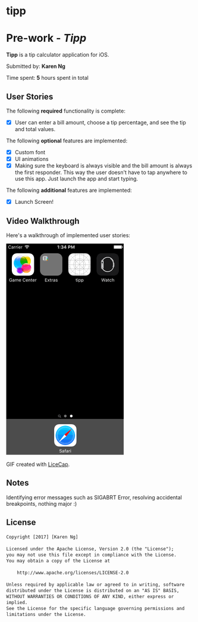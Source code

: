 # tipp

# Pre-work - *Tipp*

**Tipp** is a tip calculator application for iOS.

Submitted by: **Karen Ng**

Time spent: **5** hours spent in total

## User Stories

The following **required** functionality is complete:
* [X] User can enter a bill amount, choose a tip percentage, and see the tip and total values.

The following **optional** features are implemented:
* [X] Custom font
* [X] UI animations
* [X] Making sure the keyboard is always visible and the bill amount is always the first responder. This way the user doesn't have to tap anywhere to use this app. Just launch the app and start typing.

The following **additional** features are implemented:

+ [X] Launch Screen!


## Video Walkthrough 

Here's a walkthrough of implemented user stories:

<a href="https://github.com/karenolio/tipp/blob/master/Tipp.gif"><img src='https://github.com/karenolio/tipp/blob/master/Tipp.gif' title='Video Walkthrough' width='' alt='Video Walkthrough' /></a>

GIF created with [LiceCap](http://www.cockos.com/licecap/).

## Notes

Identifying error messages such as SIGABRT Error, resolving accidental breakpoints, nothing major :)

## License

    Copyright [2017] [Karen Ng]

    Licensed under the Apache License, Version 2.0 (the "License");
    you may not use this file except in compliance with the License.
    You may obtain a copy of the License at

        http://www.apache.org/licenses/LICENSE-2.0

    Unless required by applicable law or agreed to in writing, software
    distributed under the License is distributed on an "AS IS" BASIS,
    WITHOUT WARRANTIES OR CONDITIONS OF ANY KIND, either express or implied.
    See the License for the specific language governing permissions and
    limitations under the License.
